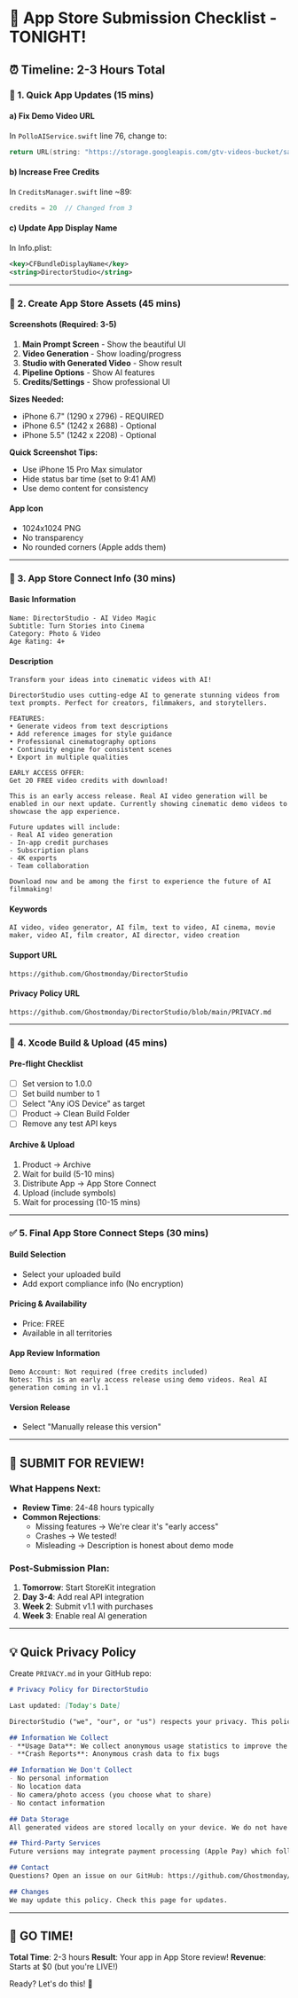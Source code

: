 # 🚀 App Store Submission Checklist - TONIGHT!

## ⏰ Timeline: 2-3 Hours Total

### 📱 1. Quick App Updates (15 mins)

#### a) Fix Demo Video URL
In `PolloAIService.swift` line 76, change to:
```swift
return URL(string: "https://storage.googleapis.com/gtv-videos-bucket/sample/ForBiggerJoyrides.mp4")!
```

#### b) Increase Free Credits
In `CreditsManager.swift` line ~89:
```swift
credits = 20  // Changed from 3
```

#### c) Update App Display Name
In Info.plist:
```xml
<key>CFBundleDisplayName</key>
<string>DirectorStudio</string>
```

---

### 🎨 2. Create App Store Assets (45 mins)

#### Screenshots (Required: 3-5)
1. **Main Prompt Screen** - Show the beautiful UI
2. **Video Generation** - Show loading/progress
3. **Studio with Generated Video** - Show result
4. **Pipeline Options** - Show AI features
5. **Credits/Settings** - Show professional UI

**Sizes Needed:**
- iPhone 6.7" (1290 x 2796) - REQUIRED
- iPhone 6.5" (1242 x 2688) - Optional
- iPhone 5.5" (1242 x 2208) - Optional

**Quick Screenshot Tips:**
- Use iPhone 15 Pro Max simulator
- Hide status bar time (set to 9:41 AM)
- Use demo content for consistency

#### App Icon
- 1024x1024 PNG
- No transparency
- No rounded corners (Apple adds them)

---

### 📝 3. App Store Connect Info (30 mins)

#### Basic Information
```
Name: DirectorStudio - AI Video Magic
Subtitle: Turn Stories into Cinema
Category: Photo & Video
Age Rating: 4+
```

#### Description
```
Transform your ideas into cinematic videos with AI!

DirectorStudio uses cutting-edge AI to generate stunning videos from text prompts. Perfect for creators, filmmakers, and storytellers.

FEATURES:
• Generate videos from text descriptions
• Add reference images for style guidance  
• Professional cinematography options
• Continuity engine for consistent scenes
• Export in multiple qualities

EARLY ACCESS OFFER:
Get 20 FREE video credits with download! 

This is an early access release. Real AI video generation will be enabled in our next update. Currently showing cinematic demo videos to showcase the app experience.

Future updates will include:
- Real AI video generation
- In-app credit purchases
- Subscription plans
- 4K exports
- Team collaboration

Download now and be among the first to experience the future of AI filmmaking!
```

#### Keywords
```
AI video, video generator, AI film, text to video, AI cinema, movie maker, video AI, film creator, AI director, video creation
```

#### Support URL
```
https://github.com/Ghostmonday/DirectorStudio
```

#### Privacy Policy URL
```
https://github.com/Ghostmonday/DirectorStudio/blob/main/PRIVACY.md
```

---

### 🔧 4. Xcode Build & Upload (45 mins)

#### Pre-flight Checklist
- [ ] Set version to 1.0.0
- [ ] Set build number to 1
- [ ] Select "Any iOS Device" as target
- [ ] Product → Clean Build Folder
- [ ] Remove any test API keys

#### Archive & Upload
1. Product → Archive
2. Wait for build (5-10 mins)
3. Distribute App → App Store Connect
4. Upload (include symbols)
5. Wait for processing (10-15 mins)

---

### ✅ 5. Final App Store Connect Steps (30 mins)

#### Build Selection
- Select your uploaded build
- Add export compliance info (No encryption)

#### Pricing & Availability
- Price: FREE
- Available in all territories

#### App Review Information
```
Demo Account: Not required (free credits included)
Notes: This is an early access release using demo videos. Real AI generation coming in v1.1
```

#### Version Release
- Select "Manually release this version"

---

## 🎯 SUBMIT FOR REVIEW!

### What Happens Next:
- **Review Time**: 24-48 hours typically
- **Common Rejections**: 
  - Missing features → We're clear it's "early access"
  - Crashes → We tested!
  - Misleading → Description is honest about demo mode

### Post-Submission Plan:
1. **Tomorrow**: Start StoreKit integration
2. **Day 3-4**: Add real API integration
3. **Week 2**: Submit v1.1 with purchases
4. **Week 3**: Enable real AI generation

---

## 💡 Quick Privacy Policy

Create `PRIVACY.md` in your GitHub repo:

```markdown
# Privacy Policy for DirectorStudio

Last updated: [Today's Date]

DirectorStudio ("we", "our", or "us") respects your privacy. This policy describes how we handle your information.

## Information We Collect
- **Usage Data**: We collect anonymous usage statistics to improve the app
- **Crash Reports**: Anonymous crash data to fix bugs

## Information We Don't Collect
- No personal information
- No location data
- No camera/photo access (you choose what to share)
- No contact information

## Data Storage
All generated videos are stored locally on your device. We do not have access to your creations.

## Third-Party Services
Future versions may integrate payment processing (Apple Pay) which follows Apple's privacy policies.

## Contact
Questions? Open an issue on our GitHub: https://github.com/Ghostmonday/DirectorStudio

## Changes
We may update this policy. Check this page for updates.
```

---

## 🚦 GO TIME!

**Total Time**: 2-3 hours
**Result**: Your app in App Store review!
**Revenue**: Starts at $0 (but you're LIVE!)

Ready? Let's do this! 🚀
